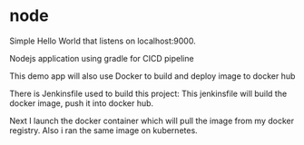 # node 
Simple Hello World that listens on localhost:9000.

Nodejs application using gradle for CICD pipeline

This demo app will also use Docker to build and deploy image to docker hub

There is Jenkinsfile used to build this project: This jenkinsfile will build the docker image, push it into docker hub.

Next I launch the docker container which will pull the image from my docker registry.
Also i ran the same image on kubernetes.

